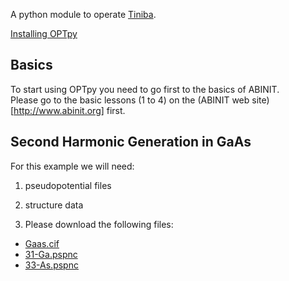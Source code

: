 
A python module to operate <a href="https://github.com/bemese/tiniba">Tiniba</a>.

[Installing OPTpy](https://github.com/trangel/OPTpy/blob/master/README.md)


## Basics   
To start using OPTpy you need to go first to the basics of ABINIT.   
Please go to the basic lessons (1 to 4) on the (ABINIT web site)[http://www.abinit.org] first.   

## Second Harmonic Generation in GaAs  

For this example we will need:   
1. pseudopotential files
2. structure data   

1. Please download the following files:   
* [Gaas.cif](https://github.com/trangel/OPTpy/blob/master/examples/data/structures/GaAs.cif)
* [31-Ga.pspnc](https://github.com/trangel/OPTpy/blob/master/examples/data/pseudos/31-Ga.pspnc)
* [33-As.pspnc](https://github.com/trangel/OPTpy/blob/master/examples/data/pseudos/31-Ga.pspnc)

